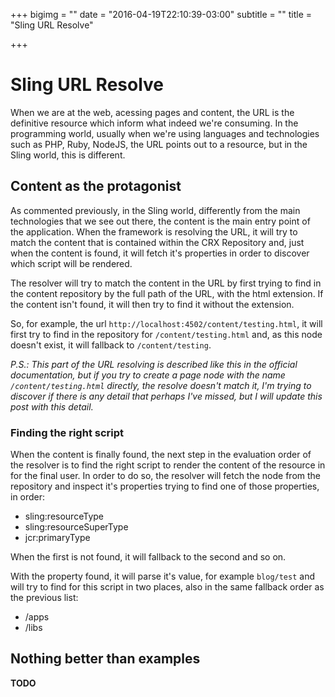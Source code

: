 +++
bigimg = ""
date = "2016-04-19T22:10:39-03:00"
subtitle = ""
title = "Sling URL Resolve"

+++

Sling URL Resolve
===

When we are at the web, acessing pages and content, the URL is the definitive resource which inform what indeed
we're consuming.
In the programming world, usually when we're using languages and technologies such as PHP, Ruby, NodeJS, the URL
points out to a resource, but in the Sling world, this is different.

## Content as the protagonist

As commented previously, in the Sling world, differently from the main technologies that we see out there, the content
is the main entry point of the application.
When the framework is resolving the URL, it will try to match the content that is contained within the CRX Repository and,
just when the content is found, it will fetch it's properties in order to discover which script will be rendered.

The resolver will try to match the content in the URL by first trying to find in the content repository by the full
path of the URL, with the html extension. If the content isn't found, it will then try to find it without the extension.

So, for example, the url ```http://localhost:4502/content/testing.html```, it will first try to find in the repository for
```/content/testing.html``` and, as this node doesn't exist, it will fallback to ```/content/testing```.

*P.S.: This part of the URL resolving is described like this in the official documentation, but if you try to create
a page node with the name ```/content/testing.html``` directly, the resolve doesn't match it, I'm trying to discover if
there is any detail that perhaps I've missed, but I will update this post with this detail.*

### Finding the right script

When the content is finally found, the next step in the evaluation order of the resolver is to find the right script
to render the content of the resource in for the final user.
In order to do so, the resolver will fetch the node from the repository and inspect it's properties trying to find one
of those properties, in order:

- sling:resourceType
- sling:resourceSuperType
- jcr:primaryType

When the first is not found, it will fallback to the second and so on.

With the property found, it will parse it's value, for example ```blog/test``` and will try to find for this script in
two places, also in the same fallback order as the previous list:

- /apps
- /libs

## Nothing better than examples

**TODO**
